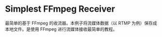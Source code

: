 # Simplest FFmpeg Receiver
 最简单的基于 FFmpeg 的收流器。本例子将流媒体数据（以 RTMP 为例）保存成本地文件。是使用 FFmpeg 进行流媒体接收最简单的教程。
